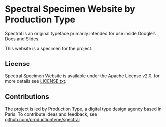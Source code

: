 Spectral Specimen Website by Production Type
=============================================

Spectral is an original typeface primarily intended for use inside Google’s Docs and Slides.

This website is a specimen for the project. 

License
-------

Spectral Specimen Website is available under the Apache License v2.0, for more details see [LICENSE.txt](LICENSE.txt).

Contributions
-------------

The project is led by Production Type, a digital type design agency based in Paris. 
To contribute ideas and feedback, see [github.com/productiontype/spectral](https://github.com/productiontype/spectral)
